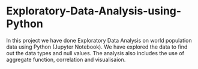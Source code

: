 # Exploratory-Data-Analysis-using-Python
In this project we have done Exploratory Data Analysis on world population data using Python (Jupyter Notebook). We have explored the data to find out the data types and null values. The analysis also includes the use of aggregate function, correlation and visualisaion.
